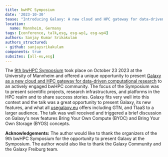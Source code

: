 ```yaml
---
title: bwHPC Symposium
date: '2023-10-30'
tease: "Introducing Galaxy: A new cloud and HPC gateway for data-driven computational research"
location:
  name: Mannheim, Germany
tags: [conference, talk,esg, esg-wp1, esg-wp4]
authors: Sanjay Kumar Srikakulam
authors_structured:
- github: sanjaysrikakulam
components: true
subsites: [all-eu,esg]
---
```


The [9th bwHPC Symposium](https://indico.scc.kit.edu/event/3635/) took place on October 23 2023 at the University of Mannheim and offered a unique opportunity to present [Galaxy as a new cloud and HPC gateway for data-driven computational research](https://indico.scc.kit.edu/event/3635/contributions/14431/) to an actively engaged bwHPC community. The focus of the Symposium was to present scientific projects, research infrastructures, and platforms in the HPC realm and to share success stories. Galaxy fits very well into this context and the talk was a great opportunity to present Galaxy, its new features, and what all [usegalaxy.eu](https://usegalaxy.eu) offers including GTN, and TIaaS to a larger audience. The talk was well received and triggered a brief discussion on Galaxy's new features Bring Your Own Compute (BYOC) and Bring Your Own Storage (BYOS) concepts.

**Acknowledgements:**
The author would like to thank the organizers of the 9th bwHPC Symposium for the opportunity to present Galaxy at the Symposium. The author would also like to thank the Galaxy Community and the Galaxy Freiburg team.

